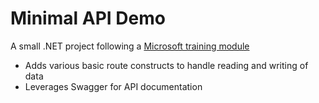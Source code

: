 # Minimal API Demo
A small .NET project following a [Microsoft training module](https://learn.microsoft.com/en-us/training/modules/build-web-api-minimal-api/1-introduction)

- Adds various basic route constructs to handle reading and writing of data
- Leverages Swagger for API documentation

